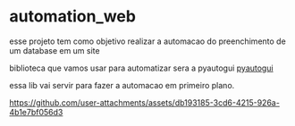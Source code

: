 # automation_web
esse projeto tem como objetivo realizar a automacao do preenchimento de um database em um site

biblioteca que vamos usar para automatizar sera a pyautogui [pyautogui](https://pyautogui.readthedocs.io/en/latest/)

essa lib vai servir para fazer a automacao em primeiro plano.


https://github.com/user-attachments/assets/db193185-3cd6-4215-926a-4b1e7bf056d3

